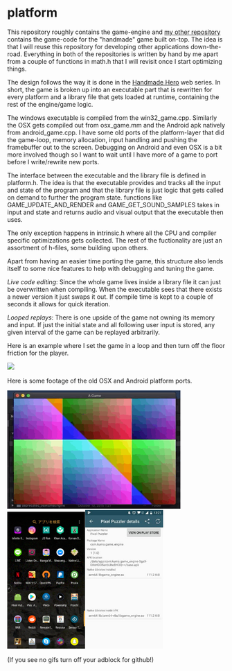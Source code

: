 # platform

This repository roughly contains the game-engine and [my other repository](https://github.com/Bjeeeern/handmade) 
contains the game-code for the "handmade" game built on-top. The idea is that I will reuse this repository for developing other applications down-the-road. Everything in both of the repositories is written by hand by me apart from a couple of functions in math.h that I will revisit once I start optimizing things.

The design follows the way it is done in the [Handmade Hero](https://handmadehero.org/) web series. In short, the game is broken up into an executable part that is rewritten for every platform and a library file that gets loaded at runtime, containing the rest of the engine/game logic.

The windows executable is compiled from the win32_game.cpp.
Similarly the OSX gets compiled out from osx_game.mm and the Android apk natively from android_game.cpp. I have some old ports of the platform-layer that did the game-loop, memory allocation, input handling and pushing the framebuffer out to the screen. Debugging on Android and even OSX is a bit more involved though so I want to wait until I have more of a game to port before I write/rewrite new ports.

The interface between the executable and the library file is defined in platform.h. The idea is that the executable provides and tracks all the input and state of the program and that the library file is just logic that gets called on demand to further the program state.
functions like GAME_UPDATE_AND_RENDER and GAME_GET_SOUND_SAMPLES takes in input and state and returns audio and visual output that the executable then uses.

The only exception happens in intrinsic.h where all the CPU and compiler specific optimizations gets collected. The rest of the fuctionality are just an assortment of h-files, some building upon others.

Apart from having an easier time porting the game, this structure also lends itself to some nice features to help with debugging and tuning the game.

_Live code editing_:
Since the whole game lives inside a library file it can just be overwritten when compiling. When the executable sees that there exists a newer version it just swaps it out. If compile time is kept to a couple of seconds it allows for quick iteration.

_Looped replays_:
There is one upside of the game not owning its memory and input. If just the initial state and all following user input is stored, any given interval of the game can be replayed arbitrarily.

Here is an example where I set the game in a loop and then turn off the floor friction for the player.

<img src="promo_data/Win32PlatformDemonstration.gif" width="800" />

Here is some footage of the old OSX and Android platform ports.

<img src="promo_data/OldGameOSXPort.gif" width="400" /><img src="promo_data/OldGameAndroidPort.gif" width="180" /><img src="promo_data/OldGameAndroidPort.jpg" width="180" />

(If you see no gifs turn off your adblock for github!)
